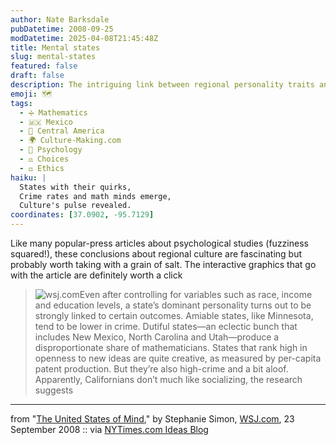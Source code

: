 ```yaml
---
author: Nate Barksdale
pubDatetime: 2008-09-25
modDatetime: 2025-04-08T21:45:48Z
title: Mental states
slug: mental-states
featured: false
draft: false
description: The intriguing link between regional personality traits and various societal outcomes in the United States.
emoji: 🗺️
tags:
  - ➗ Mathematics
  - 🇲🇽 Mexico
  - 🥑 Central America
  - 🌍 Culture-Making.com
  - 🧠 Psychology
  - ⚖️ Choices
  - ⚖️ Ethics
haiku: |
  States with their quirks,  
  Crime rates and math minds emerge,  
  Culture's pulse revealed.
coordinates: [37.0902, -95.7129]
---
```


Like many popular-press articles about psychological studies (fuzziness squared!), these conclusions about regional culture are fascinating but probably worth taking with a grain of salt. The interactive graphics that go with the article are definitely worth a click

> ![wsj.com](http://www.culture-making.com/media/OB-CJ744_person_D_20080922193132.jpg)Even after controlling for variables such as race, income and education levels, a state’s dominant personality turns out to be strongly linked to certain outcomes. Amiable states, like Minnesota, tend to be lower in crime. Dutiful states—an eclectic bunch that includes New Mexico, North Carolina and Utah—produce a disproportionate share of mathematicians. States that rank high in openness to new ideas are quite creative, as measured by per-capita patent production. But they’re also high-crime and a bit aloof. Apparently, Californians don’t much like socializing, the research suggests

---

from "[The United States of Mind](http://web.archive.org/web/20130928183635/http://online.wsj.com:80/article/SB122211987961064719.html?mod=yhoofront)," by Stephanie Simon, [WSJ.com](http://web.archive.org/web/20240816040117/http://online.wsj.com/), 23 September 2008 :: via [NYTimes.com Ideas Blog](http://ideas.blogs.nytimes.com/2008/09/24/a-personality-map-of-the-us/)
